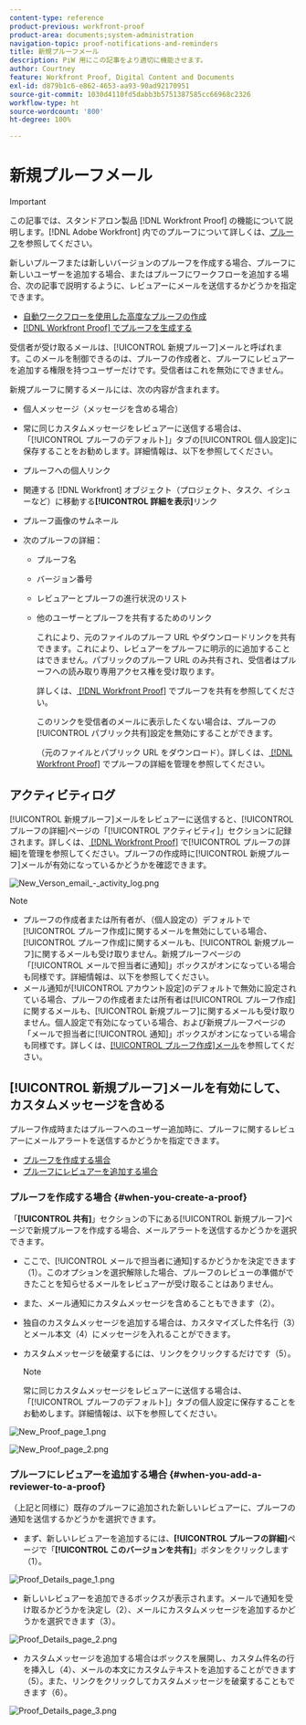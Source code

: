 ```yaml
---
content-type: reference
product-previous: workfront-proof
product-area: documents;system-administration
navigation-topic: proof-notifications-and-reminders
title: 新規プルーフメール
description: PiW 用にこの記事をより適切に機能させます。
author: Courtney
feature: Workfront Proof, Digital Content and Documents
exl-id: d879b1c6-e862-4653-aa93-90ad92170951
source-git-commit: 1030d4110fd5dabb3b5751387585cc66968c2326
workflow-type: ht
source-wordcount: '800'
ht-degree: 100%

---
```


# 新規プルーフメール

>[!IMPORTANT]
>
>この記事では、スタンドアロン製品 [!DNL Workfront Proof] の機能について説明します。[!DNL Adobe Workfront] 内でのプルーフについて詳しくは、[プルーフ](../../../review-and-approve-work/proofing/proofing.md)を参照してください。

<!--
<p style="color: #000000;" data-mc-conditions="QuicksilverOrClassic.Draft mode">Make this article work better for PiW.</p>
-->

新しいプルーフまたは新しいバージョンのプルーフを作成する場合、プルーフに新しいユーザーを追加する場合、またはプルーフにワークフローを追加する場合、次の記事で説明するように、レビュアーにメールを送信するかどうかを指定できます。

* [自動ワークフローを使用した高度なプルーフの作成](../../../review-and-approve-work/proofing/creating-proofs-within-workfront/create-automated-proof-workflow.md)
* [ [!DNL Workfront Proof] でプルーフを生成する](../../../workfront-proof/wp-work-proofsfiles/create-proofs-and-files/generate-proofs.md)

受信者が受け取るメールは、[!UICONTROL 新規プルーフ]メールと呼ばれます。このメールを制御できるのは、プルーフの作成者と、プルーフにレビュアーを追加する権限を持つユーザーだけです。受信者はこれを無効にできません。

新規プルーフに関するメールには、次の内容が含まれます。

* 個人メッセージ（メッセージを含める場合）
* 常に同じカスタムメッセージをレビュアーに送信する場合は、「[!UICONTROL プルーフのデフォルト]」タブの[!UICONTROL 個人設定]に保存することをお勧めします。詳細情報は、以下を参照してください。
* プルーフへの個人リンク
* 関連する [!DNL Workfront] オブジェクト（プロジェクト、タスク、イシューなど）に移動する&#x200B;**[!UICONTROL 詳細を表示]**&#x200B;リンク
* プルーフ画像のサムネール
* 次のプルーフの詳細：

   * プルーフ名
   * バージョン番号
   * レビュアーとプルーフの進行状況のリスト
   * 他のユーザーとプルーフを共有するためのリンク

     これにより、元のファイルのプルーフ URL やダウンロードリンクを共有できます。これにより、レビュアーをプルーフに明示的に追加することはできません。パブリックのプルーフ URL のみ共有され、受信者はプルーフへの読み取り専用アクセス権を受け取ります。

     詳しくは、[ [!DNL Workfront Proof]](../../../workfront-proof/wp-work-proofsfiles/share-proofs-and-files/share-proof.md) でプルーフを共有を参照してください。

     このリンクを受信者のメールに表示したくない場合は、プルーフの[!UICONTROL パブリック共有]設定を無効にすることができます。

     （元のファイルとパブリック URL をダウンロード）。詳しくは、[ [!DNL Workfront Proof]](../../../workfront-proof/wp-work-proofsfiles/manage-your-work/manage-proof-details.md) でプルーフの詳細を管理を参照してください。

## アクティビティログ

[!UICONTROL 新規プルーフ]メールをレビュアーに送信すると、[!UICONTROL プルーフの詳細]ページの「[!UICONTROL アクティビティ]」セクションに記録されます。詳しくは、[ [!DNL Workfront Proof]](../../../workfront-proof/wp-work-proofsfiles/manage-your-work/manage-proof-details.md) で[!UICONTROL プルーフの詳細]を管理を参照してください。プルーフの作成時に[!UICONTROL 新規プルーフ]メールが有効になっているかどうかを確認できます。

![New_Verson_email_-_activity_log.png](assets/new-verison-email---acitivity-log-350x44.png)

>[!NOTE]
>
>* プルーフの作成者または所有者が、（個人設定の）デフォルトで[!UICONTROL プルーフ作成]に関するメールを無効にしている場合、[!UICONTROL プルーフ作成]に関するメールも、[!UICONTROL 新規プルーフ]に関するメールも受け取りません。新規プルーフページの「[!UICONTROL メールで担当者に通知]」ボックスがオンになっている場合も同様です。詳細情報は、以下を参照してください。
>* メール通知が[!UICONTROL アカウント設定]のデフォルトで無効に設定されている場合、プルーフの作成者または所有者は[!UICONTROL プルーフ作成]に関するメールも、[!UICONTROL 新規プルーフ]に関するメールも受け取りません。個人設定で有効になっている場合、および新規プルーフページの「メールで担当者に[!UICONTROL 通知]」ボックスがオンになっている場合も同様です。詳しくは、[[!UICONTROL プルーフ作成]メール](../../../workfront-proof/wp-emailsntfctns/proof-notifications-and-reminders/proof-made-email.md)を参照してください。
>



## [!UICONTROL 新規プルーフ]メールを有効にして、カスタムメッセージを含める

プルーフ作成時またはプルーフへのユーザー追加時に、プルーフに関するレビュアーにメールアラートを送信するかどうかを指定できます。

* [プルーフを作成する場合](#when-you-create-a-proof)
* [プルーフにレビュアーを追加する場合](#when-you-add-a-reviewer-to-a-proof)

### プルーフを作成する場合 {#when-you-create-a-proof}

「**[!UICONTROL 共有]**」セクションの下にある[!UICONTROL 新規プルーフ]ページで新規プルーフを作成する場合、メールアラートを送信するかどうかを選択できます。

* ここで、[!UICONTROL メールで担当者に通知]するかどうかを決定できます（1）。このオプションを選択解除した場合、プルーフのレビューの準備ができたことを知らせるメールをレビュアーが受け取ることはありません。
* また、メール通知にカスタムメッセージを含めることもできます（2）。
* 独自のカスタムメッセージを追加する場合は、カスタマイズした件名行（3）とメール本文（4）にメッセージを入れることができます。
* カスタムメッセージを破棄するには、リンクをクリックするだけです（5）。

  >[!NOTE]
  >
  >常に同じカスタムメッセージをレビュアーに送信する場合は、「[!UICONTROL プルーフのデフォルト]」タブの個人設定に保存することをお勧めします。詳細情報は、以下を参照してください。

![New_Proof_page_1.png](assets/new-proof-page-1-350x186.png)

![New_Proof_page_2.png](assets/new-proof-page-2-350x283.png)

### プルーフにレビュアーを追加する場合 {#when-you-add-a-reviewer-to-a-proof}

（上記と同様に）既存のプルーフに追加された新しいレビュアーに、プルーフの通知を送信するかどうかを選択できます。

* まず、新しいレビュアーを追加するには、**[!UICONTROL プルーフの詳細]**&#x200B;ページで「**[!UICONTROL このバージョンを共有]**」ボタンをクリックします（1）。

![Proof_Details_page_1.png](assets/proof-details-page-1-350x118.png)

* 新しいレビュアーを追加できるボックスが表示されます。メールで通知を受け取るかどうかを決定し（2）、メールにカスタムメッセージを追加するかどうかを選択できます（3）。

![Proof_Details_page_2.png](assets/proof-details-page-2-350x174.png)

* カスタムメッセージを追加する場合はボックスを展開し、カスタム件名の行を挿入し（4）、メールの本文にカスタムテキストを追加することができます（5）。また、リンクをクリックしてカスタムメッセージを破棄することもできます（6）。

![Proof_Details_page_3.png](assets/proof-details-page-3-350x258.png)
